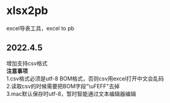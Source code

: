 # xlsx2pb
excel导表工具，excel to pb

2022.4.5
--------
增加支持csv格式  
**注意事项**  
1.csv格式必须是utf-8 BOM格式，否则csv用excel打开中文会乱码  
2.读取csv的时候需要把BOM字段"\uFEFF"去掉  
3.mac默认保存时utf-8，暂时智能通过文本编辑器编辑
